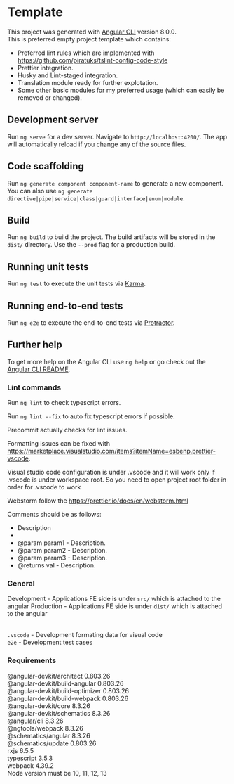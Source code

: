 # Template

This project was generated with [Angular CLI](https://github.com/angular/angular-cli) version 8.0.0. <br />
This is preferred empty project template which contains:

- Preferred lint rules which are implemented with https://github.com/piratuks/tslint-config-code-style
- Prettier integration.
- Husky and Lint-staged integration.
- Translation module ready for further explotation.
- Some other basic modules for my preferred usage (which can easily be removed or changed).

## Development server

Run `ng serve` for a dev server. Navigate to `http://localhost:4200/`. The app will automatically reload if you change any of the source files.

## Code scaffolding

Run `ng generate component component-name` to generate a new component. You can also use `ng generate directive|pipe|service|class|guard|interface|enum|module`.

## Build

Run `ng build` to build the project. The build artifacts will be stored in the `dist/` directory. Use the `--prod` flag for a production build.

## Running unit tests

Run `ng test` to execute the unit tests via [Karma](https://karma-runner.github.io).

## Running end-to-end tests

Run `ng e2e` to execute the end-to-end tests via [Protractor](http://www.protractortest.org/).

## Further help

To get more help on the Angular CLI use `ng help` or go check out the [Angular CLI README](https://github.com/angular/angular-cli/blob/master/README.md).

### Lint commands

Run `ng lint` to check typescript errors.

Run `ng lint --fix` to auto fix typescript errors if possible.

Precommit actually checks for lint issues.

Formatting issues can be fixed with https://marketplace.visualstudio.com/items?itemName=esbenp.prettier-vscode.

Visual studio code configuration is under .vscode and it will work only if .vscode is under workspace root. So you need to open project root folder in order for .vscode to work

Webstorm follow the https://prettier.io/docs/en/webstorm.html

Comments should be as follows:

- Description
-
- @param param1 - Description.
- @param param2 - Description.
- @param param3 - Description.
- @returns val - Description.

### General

Development - Applications FE side is under `src/` which is attached to the angular
Production - Applications FE side is under `dist/` which is attached to the angular <br /><br />

`.vscode` - Development formating data for visual code <br />
`e2e` - Development test cases <br />

### Requirements

@angular-devkit/architect 0.803.26 <br />
@angular-devkit/build-angular 0.803.26 <br />
@angular-devkit/build-optimizer 0.803.26 <br />
@angular-devkit/build-webpack 0.803.26 <br />
@angular-devkit/core 8.3.26<br />
@angular-devkit/schematics 8.3.26<br />
@angular/cli 8.3.26<br />
@ngtools/webpack 8.3.26<br />
@schematics/angular 8.3.26<br />
@schematics/update 0.803.26<br />
rxjs 6.5.5<br />
typescript 3.5.3<br />
webpack 4.39.2<br />
Node version must be 10, 11, 12, 13<br />
